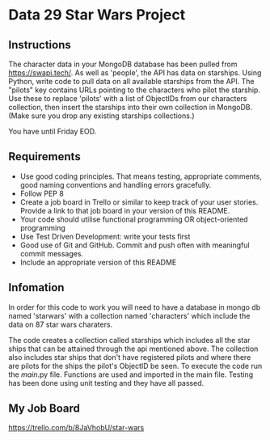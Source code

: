 # Data 29 Star Wars Project

## Instructions

The character data in your MongoDB database has been pulled from https://swapi.tech/.
As well as 'people', the API has data on starships.
Using Python, write code to pull data on all available starships from the API.
The "pilots" key contains URLs pointing to the characters who pilot the starship.
Use these to replace 'pilots' with a list of ObjectIDs from our characters collection, then insert the starships into their own collection in MongoDB.
(Make sure you drop any existing starships collections.)

You have until Friday EOD.

## Requirements

- Use good coding principles.  That means testing, appropriate comments, good naming conventions and handling errors gracefully.
- Follow PEP 8
- Create a job board in Trello or similar to keep track of your user stories.  Provide a link to that job board in your version of this README.
- Your code should utilise functional programming OR object-oriented programming
- Use Test Driven Development: write your tests first
- Good use of Git and GitHub. Commit and push often with meaningful commit messages.
- Include an appropriate version of this README

## Infomation
In order for this code to work you will need to have a database in mongo db named 'starwars' with a collection named 'characters' which include the data on 87 star wars charaters.

The code creates a collection called starships which includes all the star ships that can be attained through the api mentioned above.
The collection also includes star ships that don't have registered pilots and where there are pilots for the ships the pilot's ObjectID be seen. To execute the code run the _main_.py file.
Functions are used and imported in the main file. Testing has been done using unit testing and they have all passed. 


## My Job Board 
https://trello.com/b/8JaVhobU/star-wars